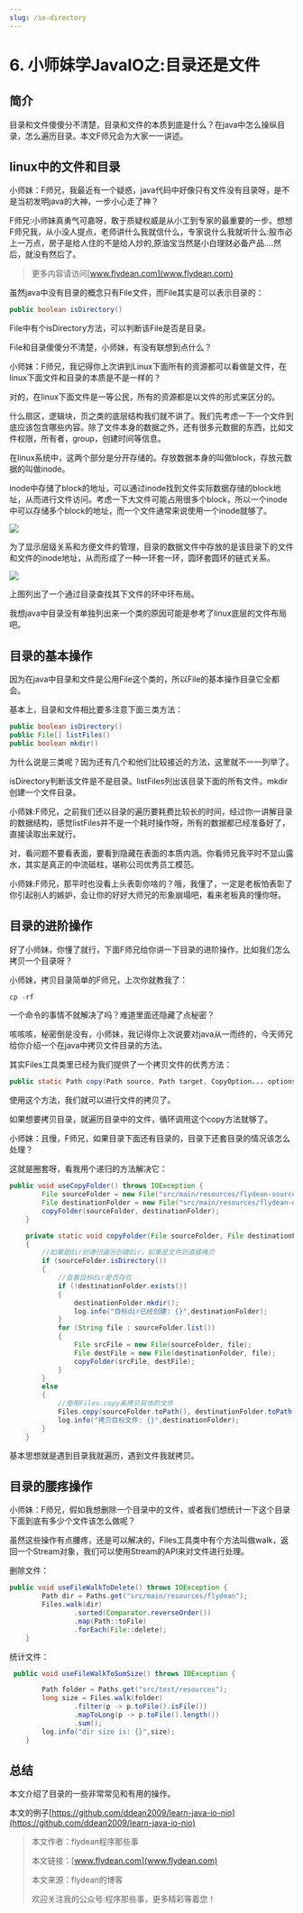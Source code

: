 ```yaml
---
slug: /io-directory
---
```


# 6. 小师妹学JavaIO之:目录还是文件

## 简介

目录和文件傻傻分不清楚，目录和文件的本质到底是什么？在java中怎么操纵目录，怎么遍历目录。本文F师兄会为大家一一讲述。

## linux中的文件和目录

小师妹：F师兄，我最近有一个疑惑，java代码中好像只有文件没有目录呀，是不是当初发明java的大神，一步小心走了神？

F师兄:小师妹真勇气可嘉呀，敢于质疑权威是从小工到专家的最重要的一步。想想F师兄我，从小没人提点，老师讲什么我就信什么，专家说什么我就听什么:股市必上一万点，房子是给人住的不是给人炒的,原油宝当然是小白理财必备产品....然后，就没有然后了。

> 更多内容请访问[www.flydean.com](www.flydean.com)

虽然java中没有目录的概念只有File文件，而File其实是可以表示目录的：

~~~java
public boolean isDirectory()
~~~

File中有个isDirectory方法，可以判断该File是否是目录。

File和目录傻傻分不清楚，小师妹，有没有联想到点什么？

小师妹：F师兄，我记得你上次讲到Linux下面所有的资源都可以看做是文件，在linux下面文件和目录的本质是不是一样的？

对的，在linux下面文件是一等公民，所有的资源都是以文件的形式来区分的。

什么扇区，逻辑块，页之类的底层结构我们就不讲了。我们先考虑一下一个文件到底应该包含哪些内容。除了文件本身的数据之外，还有很多元数据的东西，比如文件权限，所有者，group，创建时间等信息。

在linux系统中，这两个部分是分开存储的。存放数据本身的叫做block，存放元数据的叫做inode。

inode中存储了block的地址，可以通过inode找到文件实际数据存储的block地址，从而进行文件访问。考虑一下大文件可能占用很多个block，所以一个inode中可以存储多个block的地址，而一个文件通常来说使用一个inode就够了。

![](https://img-blog.csdnimg.cn/20200517214103157.png?x-oss-process=image/watermark,type_ZmFuZ3poZW5naGVpdGk,shadow_0,text_aHR0cDovL3d3dy5mbHlkZWFuLmNvbQ==,size_35,color_8F8F8F,t_70)

为了显示层级关系和方便文件的管理，目录的数据文件中存放的是该目录下的文件和文件的inode地址，从而形成了一种一环套一环，圆环套圆环的链式关系。

![](https://img-blog.csdnimg.cn/20200517215635842.png?x-oss-process=image/watermark,type_ZmFuZ3poZW5naGVpdGk,shadow_0,text_aHR0cDovL3d3dy5mbHlkZWFuLmNvbQ==,size_35,color_8F8F8F,t_70)

上图列出了一个通过目录查找其下文件的环中环布局。

我想java中目录没有单独列出来一个类的原因可能是参考了linux底层的文件布局吧。

## 目录的基本操作

因为在java中目录和文件是公用File这个类的，所以File的基本操作目录它全都会。

基本上，目录和文件相比要多注意下面三类方法：

~~~java
public boolean isDirectory()
public File[] listFiles() 
public boolean mkdir() 
~~~

为什么说是三类呢？因为还有几个和他们比较接近的方法，这里就不一一列举了。

isDirectory判断该文件是不是目录。listFiles列出该目录下面的所有文件。mkdir创建一个文件目录。

小师妹:F师兄，之前我们还以目录的遍历要耗费比较长的时间，经过你一讲解目录的数据结构，感觉listFiles并不是一个耗时操作呀，所有的数据都已经准备好了，直接读取出来就行。

对，看问题不要看表面，要看到隐藏在表面的本质内涵。你看师兄我平时不显山露水，其实是真正的中流砥柱，堪称公司优秀员工模范。

小师妹:F师兄，那平时也没看上头表彰你啥的？哦，我懂了，一定是老板怕表彰了你引起别人的嫉妒，会让你的好好大师兄的形象崩塌吧，看来老板真的懂你呀。

## 目录的进阶操作

好了小师妹，你懂了就行，下面F师兄给你讲一下目录的进阶操作，比如我们怎么拷贝一个目录呀？

小师妹，拷贝目录简单的F师兄，上次你就教我了：

~~~java
cp -rf
~~~

一个命令的事情不就解决了吗？难道里面还隐藏了点秘密？ 

咳咳咳，秘密倒是没有，小师妹，我记得你上次说要对java从一而终的，今天师兄给你介绍一个在java中拷贝文件目录的方法。

其实Files工具类里已经为我们提供了一个拷贝文件的优秀方法：

~~~java
public static Path copy(Path source, Path target, CopyOption... options)
~~~

使用这个方法，我们就可以进行文件的拷贝了。

如果想要拷贝目录，就遍历目录中的文件，循环调用这个copy方法就够了。

小师妹：且慢，F师兄，如果目录下面还有目录的，目录下还套目录的情况该怎么处理？

这就是圈套呀，看我用个递归的方法解决它：

~~~java
public void useCopyFolder() throws IOException {
        File sourceFolder = new File("src/main/resources/flydean-source");
        File destinationFolder = new File("src/main/resources/flydean-dest");
        copyFolder(sourceFolder, destinationFolder);
    }

    private static void copyFolder(File sourceFolder, File destinationFolder) throws IOException
    {
        //如果是dir则递归遍历创建dir，如果是文件则直接拷贝
        if (sourceFolder.isDirectory())
        {
            //查看目标dir是否存在
            if (!destinationFolder.exists())
            {
                destinationFolder.mkdir();
                log.info("目标dir已经创建: {}",destinationFolder);
            }
            for (String file : sourceFolder.list())
            {
                File srcFile = new File(sourceFolder, file);
                File destFile = new File(destinationFolder, file);
                copyFolder(srcFile, destFile);
            }
        }
        else
        {
            //使用Files.copy来拷贝具体的文件
            Files.copy(sourceFolder.toPath(), destinationFolder.toPath(), StandardCopyOption.REPLACE_EXISTING);
            log.info("拷贝目标文件: {}",destinationFolder);
        }
    }
~~~

基本思想就是遇到目录我就遍历，遇到文件我就拷贝。

## 目录的腰疼操作

小师妹：F师兄，假如我想删除一个目录中的文件，或者我们想统计一下这个目录下面到底有多少个文件该怎么做呢？

虽然这些操作有点腰疼，还是可以解决的，Files工具类中有个方法叫做walk，返回一个Stream对象，我们可以使用Stream的API来对文件进行处理。

删除文件：

~~~java
public void useFileWalkToDelete() throws IOException {
        Path dir = Paths.get("src/main/resources/flydean");
        Files.walk(dir)
                .sorted(Comparator.reverseOrder())
                .map(Path::toFile)
                .forEach(File::delete);
    }
~~~

统计文件：

~~~java
 public void useFileWalkToSumSize() throws IOException {

        Path folder = Paths.get("src/test/resources");
        long size = Files.walk(folder)
                .filter(p -> p.toFile().isFile())
                .mapToLong(p -> p.toFile().length())
                .sum();
        log.info("dir size is: {}",size);
    }
~~~

## 总结

本文介绍了目录的一些非常常见和有用的操作。

本文的例子[https://github.com/ddean2009/learn-java-io-nio](https://github.com/ddean2009/learn-java-io-nio)

> 本文作者：flydean程序那些事
> 
> 本文链接：[www.flydean.com](www.flydean.com)
> 
> 本文来源：flydean的博客
> 
> 欢迎关注我的公众号:程序那些事，更多精彩等着您！









